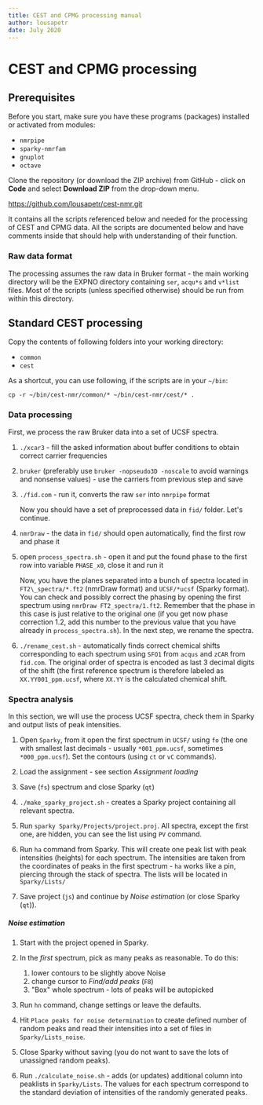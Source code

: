 ```yaml
---
title: CEST and CPMG processing manual
author: lousapetr
date: July 2020
---
```


# CEST and CPMG processing

## Prerequisites

Before you start, make sure you have these programs (packages) installed
or activated from modules:

-   `nmrpipe`
-   `sparky-nmrfam`
-   `gnuplot`
-   `octave`

Clone the repository (or download the ZIP archive) from GitHub - click on **Code** and select **Download ZIP** from the drop-down menu.

https://github.com/lousapetr/cest-nmr.git

It contains all the scripts
referenced below and needed for the processing of CEST and CPMG data.
All the scripts are documented below and have comments inside that
should help with understanding of their function.

### Raw data format
The processing assumes the raw data in Bruker format - the main working directory will be the EXPNO directory containing `ser`, `acqu*s` and `v*list` files. Most of the scripts (unless specified otherwise) should be run from within this directory.

## Standard CEST processing

Copy the contents of following folders into your working directory:
-   `common`
-   `cest`

As a shortcut, you can use following, if the scripts are in your `~/bin`:
```
cp -r ~/bin/cest-nmr/common/* ~/bin/cest-nmr/cest/* .
```


### Data processing

First, we process the raw Bruker data into a set of UCSF spectra.

1.  `./xcar3` - fill the asked information about buffer conditions to obtain correct carrier frequencies

2.  `bruker` (preferably use `bruker -nopseudo3D -noscale` to avoid warnings and nonsense values) - use the carriers from previous step and save

3. `./fid.com` - run it, converts the raw `ser` into `nmrpipe` format

    Now you should have a set of preprocessed data in `fid/` folder. Let's continue.

1.  `nmrDraw` - the data in `fid/` should open automatically, find the first row and phase it

2.  open `process_spectra.sh` - open it and put the found phase to the first row into variable `PHASE_x0`, close it and run it

    Now, you have the planes separated into a bunch of spectra located in `FT2\_spectra/*.ft2` (nmrDraw format) and `UCSF/*ucsf` (Sparky format).
    You can check and possibly correct the phasing by opening the first spectrum using `nmrDraw FT2_spectra/1.ft2`. Remember that the phase in this case is just relative to the original one (if you get now phase correction 1.2, add this number to the previous value that you have already in `process_spectra.sh`).
    In the next step, we rename the spectra.

1.  `./rename_cest.sh` - automatically finds correct chemical shifts corresponding to each spectrum using `SFO1` from `acqus` and `zCAR` from `fid.com`. The original order of spectra is encoded as last 3 decimal digits of the shift (the first reference spectrum is therefore labeled as `XX.YY001_ppm.ucsf`, where `XX.YY` is the calculated chemical shift.

### Spectra analysis
In this section, we will use the process UCSF spectra, check them in Sparky and output lists of peak intensities.

1. Open `Sparky`, from it open the first spectrum in `UCSF/` using `fo` (the one with smallest last decimals - usually `*001_ppm.ucsf`, sometimes `*000_ppm.ucsf`). Set the contours (using `ct` or `vC` commands).

2. Load the assignment - see section *Assignment loading*

3. Save (`fs`) spectrum and close Sparky (`qt`)

4. `./make_sparky_project.sh` - creates a Sparky project containing all relevant spectra.

5. Run `sparky Sparky/Projects/project.proj`. All spectra, except the first one, are hidden, you can see the list using `PV` command.

6. Run `ha` command from Sparky. This will create one peak list with peak intensities (heights) for each spectrum. The intensities are taken from the coordinates of peaks in the first spectrum - `ha` works like a pin, piercing through the stack of spectra. The lists will be located in `Sparky/Lists/`

7. Save project (`js`) and continue by *Noise estimation* (or close Sparky (`qt`)).

##### Noise estimation

1. Start with the project opened in Sparky.

2. In the *first* spectrum, pick as many peaks as reasonable. To do this:
    1. lower contours to be slightly above Noise
    2. change cursor to *Find/add peaks* (`F8`)
    3. "Box" whole spectrum - lots of peaks will be autopicked

3. Run `hn` command, change settings or leave the defaults.

4. Hit `Place peaks for noise determination` to create defined number of random peaks and read their intensities into a set of files in `Sparky/Lists_noise`.

5. Close Sparky without saving (you do not want to save the lots of unassigned random peaks).

6. Run `./calculate_noise.sh` - adds (or updates) additional column into peaklists in `Sparky/Lists`. The values for each spectrum correspond to the standard deviation of intensities of the randomly generated peaks.
